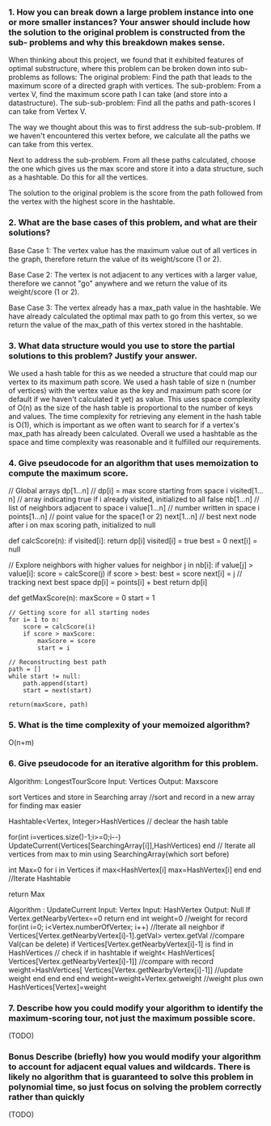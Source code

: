 ### 1. How you can break down a large problem instance into one or more smaller instances? Your answer should include how the solution to the original problem is constructed from the sub- problems and why this breakdown makes sense.

When thinking about this project, we found that it exhibited features of optimal substructure, where this problem
can be broken down into sub-problems as follows:
The original problem: Find the path that leads to the maximum score of a directed graph with vertices.
The sub-problem: From a vertex V, find the maximum score path I can take (and store into a datastructure).
The sub-sub-problem: Find all the paths and path-scores I can take from Vertex V.

The way we thought about this was to first address the sub-sub-problem. If we haven't encountered this vertex
before, we calculate all the paths we can take from this vertex. 

Next to address the sub-problem. From all these paths calculated, choose the one which gives us the max score and 
store it into a data structure, such as a hashtable. Do this for all the vertices.

The solution to the original problem is the score from the path followed from the vertex with the highest
score in the hashtable.

### 2. What are the base cases of this problem, and what are their solutions?
Base Case 1: The vertex value has the maximum value out of all vertices in the graph, therefore return the value
of its weight/score (1 or 2).

Base Case 2: The vertex is not adjacent to any vertices with a larger value, therefore we cannot "go" anywhere
and we return the value of its weight/score (1 or 2).

Base Case 3: The vertex already has a max_path value in the hashtable. We have already calculated the optimal max 
path to go from this vertex, so we return the value of the max_path of this vertex stored in the hashtable.


### 3. What data structure would you use to store the partial solutions to this problem? Justify your answer.
We used a hash table for this as we needed a structure that could map our vertex to its maximum path score. We used a hash table of size n (number of vertices) with the vertex value as the key and maximum path score (or default if we haven't calculated it yet) as value. This uses space complexity of O(n) as the size of the hash table is proportional to the number of keys and values. The time complexity for retrieving any element in the hash table is O(1), which is important as we often want to search for if a vertex's max_path has already been calculated. Overall we used a hashtable as the space and time complexity was reasonable and it fulfilled our requirements.


### 4. Give pseudocode for an algorithm that uses memoization to compute the maximum score.
// Global arrays
dp[1…n]       // dp[i] = max score starting from space i
visited[1…n] // array indicating true if i already visited, initialized to all false
nb[1…n]       // list of neighbors adjacent to space i
value[1…n]  // number written in space i
points[1…n] // point value for the space(1 or 2)
next[1…n]    // best next node after i on max scoring path, initialized to null

def calcScore(n):
	if visited[i]:
		return dp[i]
	visited[i] = true
	best = 0
	next[i] = null

// Explore neighbors with higher values
	for neighbor j in nb[i]:
		if value[j] > value[i]:
			score = calcScore(j)
			if score > best:
				best  = score
				next[i] = j  // tracking next best space
	dp[i] = points[i] + best
	return dp[i]

def getMaxScore(n):
	maxScore = 0
	start = 1
	
	// Getting score for all starting nodes
	for i= 1 to n:
		score = calcScore(i)
		if score > maxScore:
			maxScore = score
			start = i

	// Reconstructing best path
	path = []
  	while start != null:
		path.append(start)
		start = next(start)

	return(maxScore, path)

### 5. What is the time complexity of your memoized algorithm?
O(n+m)

### 6. Give pseudocode for an iterative algorithm for this problem.
 Algorithm: LongestTourScore
 Input: Vertices 
 Output: Maxscore

 sort Vertices and store in Searching array
//sort and record in a new array for finding max easier

 Hashtable<Vertex, Integer>HashVertices 
// declear the hash table

 for(int i=vertices.size()-1;i>=0;i--)
 	UpdateCurrent(Vertices[SearchingArray[i]],HashVertices)
 end
//  Iterate all vertices from max to min using SearchingArray(which sort before)

int Max=0
 for i in Vertices
 	if max<HashVertex[i]
 		max=HashVertex[i]
	end
 end
//Iterate Hashtable

 return Max

 Algorithm : UpdateCurrent
 Input: Vertex
 Input: HashVertex
 Output: Null
 If Vertex.getNearbyVertex==0
 	return
 end
 int weight=0
//weight for record
 for(int i=0; i<Vertex.numberOfVertex; i++)
//Iterate all neighbor
 	if Vertices[Vertex.getNearbyVertex[i]-1].getVal> vertex.getVal
	//compare Val(can be delete)
		if Vertices[Vertex.getNearbyVertex[i]-1] is find in HashVertices
		// check if in hashtable
			if weight< HashVertices[ Vertices[Vertex.getNearbyVertex[i]-1]]
			//compare with record
				weight=HashVertices[ Vertices[Vertex.getNearbyVertex[i]-1]]
				//update weight
			end
		end
	end
 end
 weight=weight+Vertex.getweight
//weight plus own
 HashVertices[Vertex]=weight

### 7. Describe how you could modify your algorithm to identify the maximum-scoring tour, not just the maximum possible score.


(TODO)


### Bonus Describe (briefly) how you would modify your algorithm to account for adjacent equal values and wildcards. There is likely no algorithm that is guaranteed to solve this problem in polynomial time, so just focus on solving the problem correctly rather than quickly



(TODO)
